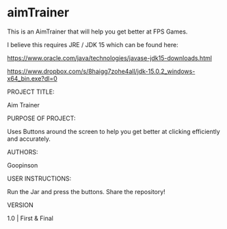 # aimTrainer
This is an AimTrainer that will help you get better at FPS Games.

I believe this requires JRE / JDK 15 which can be found here:

https://www.oracle.com/java/technologies/javase-jdk15-downloads.html

https://www.dropbox.com/s/8haigg7zohe4all/jdk-15.0.2_windows-x64_bin.exe?dl=0

PROJECT TITLE:

Aim Trainer

PURPOSE OF PROJECT:

Uses Buttons around the screen to help you get better at clicking efficiently and accurately.

AUTHORS:

Goopinson

USER INSTRUCTIONS:

Run the Jar and press the buttons. Share the repository!

VERSION

1.0 | First & Final
